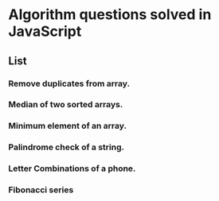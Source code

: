 # Algorithm questions solved in JavaScript

## List

### Remove duplicates from array.

### Median of two sorted arrays.

### Minimum element of an array.

### Palindrome check of a string.

### Letter Combinations of a phone.

### Fibonacci series
